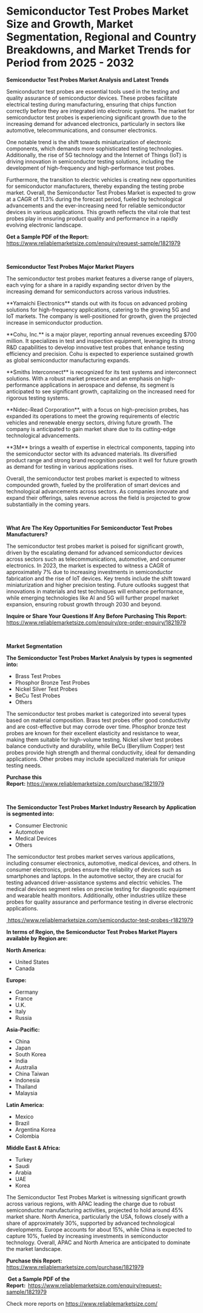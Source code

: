 <p><h1>Semiconductor Test Probes Market Size and Growth, Market Segmentation, Regional and Country Breakdowns, and Market Trends for Period from 2025 -  2032</h1></p><p><strong>Semiconductor Test Probes Market Analysis and Latest Trends</strong></p>
<p><p>Semiconductor test probes are essential tools used in the testing and quality assurance of semiconductor devices. These probes facilitate electrical testing during manufacturing, ensuring that chips function correctly before they are integrated into electronic systems. The market for semiconductor test probes is experiencing significant growth due to the increasing demand for advanced electronics, particularly in sectors like automotive, telecommunications, and consumer electronics. </p><p>One notable trend is the shift towards miniaturization of electronic components, which demands more sophisticated testing technologies. Additionally, the rise of 5G technology and the Internet of Things (IoT) is driving innovation in semiconductor testing solutions, including the development of high-frequency and high-performance test probes. </p><p>Furthermore, the transition to electric vehicles is creating new opportunities for semiconductor manufacturers, thereby expanding the testing probe market. Overall, the Semiconductor Test Probes Market is expected to grow at a CAGR of 11.3% during the forecast period, fueled by technological advancements and the ever-increasing need for reliable semiconductor devices in various applications. This growth reflects the vital role that test probes play in ensuring product quality and performance in a rapidly evolving electronic landscape.</p></p>
<p><strong>Get a Sample PDF of the Report:&nbsp;</strong> <a href="https://www.reliablemarketsize.com/enquiry/request-sample/1821979?utm_campaign=1167&utm_medium=2&utm_source=Github&utm_content=ia&utm_term=10022025&utm_id=semiconductor-test-probes">https://www.reliablemarketsize.com/enquiry/request-sample/1821979</a></p>
<p>&nbsp;</p>
<p><strong>Semiconductor Test Probes Major Market Players</strong></p>
<p><p>The semiconductor test probes market features a diverse range of players, each vying for a share in a rapidly expanding sector driven by the increasing demand for semiconductors across various industries.</p><p>**Yamaichi Electronics** stands out with its focus on advanced probing solutions for high-frequency applications, catering to the growing 5G and IoT markets. The company is well-positioned for growth, given the projected increase in semiconductor production.</p><p>**Cohu, Inc.** is a major player, reporting annual revenues exceeding $700 million. It specializes in test and inspection equipment, leveraging its strong R&D capabilities to develop innovative test probes that enhance testing efficiency and precision. Cohu is expected to experience sustained growth as global semiconductor manufacturing expands.</p><p>**Smiths Interconnect** is recognized for its test systems and interconnect solutions. With a robust market presence and an emphasis on high-performance applications in aerospace and defense, its segment is anticipated to see significant growth, capitalizing on the increased need for rigorous testing systems.</p><p>**Nidec-Read Corporation**, with a focus on high-precision probes, has expanded its operations to meet the growing requirements of electric vehicles and renewable energy sectors, driving future growth. The company is anticipated to gain market share due to its cutting-edge technological advancements.</p><p>**3M** brings a wealth of expertise in electrical components, tapping into the semiconductor sector with its advanced materials. Its diversified product range and strong brand recognition position it well for future growth as demand for testing in various applications rises.</p><p>Overall, the semiconductor test probes market is expected to witness compounded growth, fueled by the proliferation of smart devices and technological advancements across sectors. As companies innovate and expand their offerings, sales revenue across the field is projected to grow substantially in the coming years.</p></p>
<p>&nbsp;</p>
<p><strong>What Are The Key Opportunities For Semiconductor Test Probes Manufacturers?</strong></p>
<p><p>The semiconductor test probes market is poised for significant growth, driven by the escalating demand for advanced semiconductor devices across sectors such as telecommunications, automotive, and consumer electronics. In 2023, the market is expected to witness a CAGR of approximately 7% due to increasing investments in semiconductor fabrication and the rise of IoT devices. Key trends include the shift toward miniaturization and higher precision testing. Future outlooks suggest that innovations in materials and test techniques will enhance performance, while emerging technologies like AI and 5G will further propel market expansion, ensuring robust growth through 2030 and beyond.</p></p>
<p><strong>Inquire or Share Your Questions If Any Before Purchasing This Report:</strong> <a href="https://www.reliablemarketsize.com/enquiry/pre-order-enquiry/1821979?utm_campaign=1167&utm_medium=2&utm_source=Github&utm_content=ia&utm_term=10022025&utm_id=semiconductor-test-probes">https://www.reliablemarketsize.com/enquiry/pre-order-enquiry/1821979</a></p>
<p>&nbsp;</p>
<p><strong>Market Segmentation</strong></p>
<p><strong>The Semiconductor Test Probes Market Analysis by types is segmented into:</strong></p>
<p><ul><li>Brass Test Probes</li><li>Phosphor Bronze Test Probes</li><li>Nickel Silver Test Probes</li><li>BeCu Test Probes</li><li>Others</li></ul></p>
<p><p>The semiconductor test probes market is categorized into several types based on material composition. Brass test probes offer good conductivity and are cost-effective but may corrode over time. Phosphor bronze test probes are known for their excellent elasticity and resistance to wear, making them suitable for high-volume testing. Nickel silver test probes balance conductivity and durability, while BeCu (Beryllium Copper) test probes provide high strength and thermal conductivity, ideal for demanding applications. Other probes may include specialized materials for unique testing needs.</p></p>
<p><strong>Purchase this Report:&nbsp;</strong><a href="https://www.reliablemarketsize.com/purchase/1821979?utm_campaign=1167&utm_medium=2&utm_source=Github&utm_content=ia&utm_term=10022025&utm_id=semiconductor-test-probes">https://www.reliablemarketsize.com/purchase/1821979</a></p>
<p>&nbsp;</p>
<p><strong>The Semiconductor Test Probes Market Industry Research by Application is segmented into:</strong></p>
<p><ul><li>Consumer Electronic</li><li>Automotive</li><li>Medical Devices</li><li>Others</li></ul></p>
<p><p>The semiconductor test probes market serves various applications, including consumer electronics, automotive, medical devices, and others. In consumer electronics, probes ensure the reliability of devices such as smartphones and laptops. In the automotive sector, they are crucial for testing advanced driver-assistance systems and electric vehicles. The medical devices segment relies on precise testing for diagnostic equipment and wearable health monitors. Additionally, other industries utilize these probes for quality assurance and performance testing in diverse electronic applications.</p></p>
<p><a href="https://www.reliablemarketsize.com/semiconductor-test-probes-r1821979?utm_campaign=1167&utm_medium=2&utm_source=Github&utm_content=ia&utm_term=10022025&utm_id=semiconductor-test-probes">&nbsp;https://www.reliablemarketsize.com/semiconductor-test-probes-r1821979</a></p>
<p><strong>In terms of Region, the Semiconductor Test Probes Market Players available by Region are:</strong></p>
<p>
    <p> <strong> North America: </strong>
        <ul>
            <li>United States</li>
            <li>Canada</li>
        </ul>
        </p> 
    <p> <strong> Europe: </strong>
        <ul>
            <li>Germany</li>
            <li>France</li>
            <li>U.K.</li>
            <li>Italy</li>
            <li>Russia</li>
        </ul>
        </p> 
    <p> <strong> Asia-Pacific: </strong>
        <ul>
            <li>China</li>
            <li>Japan</li>
            <li>South Korea</li>
            <li>India</li>
            <li>Australia</li>
            <li>China Taiwan</li>
            <li>Indonesia</li>
            <li>Thailand</li>
            <li>Malaysia</li>
        </ul>
        </p> 
    <p> <strong> Latin America: </strong>
        <ul>
            <li>Mexico</li>
            <li>Brazil</li>
            <li>Argentina Korea</li>
            <li>Colombia</li>
        </ul>
        </p> 
    <p> <strong> Middle East & Africa: </strong>
        <ul>
            <li>Turkey</li>
            <li>Saudi</li>
            <li>Arabia</li>
            <li>UAE</li>
            <li>Korea</li>
        </ul>
    </p>
    </p>
<p><p>The Semiconductor Test Probes Market is witnessing significant growth across various regions, with APAC leading the charge due to robust semiconductor manufacturing activities, projected to hold around 45% market share. North America, particularly the USA, follows closely with a share of approximately 30%, supported by advanced technological developments. Europe accounts for about 15%, while China is expected to capture 10%, fueled by increasing investments in semiconductor technology. Overall, APAC and North America are anticipated to dominate the market landscape.</p></p>
<p><strong>Purchase this Report: </strong><a href="https://www.reliablemarketsize.com/purchase/1821979?utm_campaign=1167&utm_medium=2&utm_source=Github&utm_content=ia&utm_term=10022025&utm_id=semiconductor-test-probes">https://www.reliablemarketsize.com/purchase/1821979</a></p>
<p>&nbsp;<strong>Get a Sample PDF of the Report:&nbsp;&nbsp;</strong><a href="https://www.reliablemarketsize.com/enquiry/request-sample/1821979?utm_campaign=1167&utm_medium=2&utm_source=Github&utm_content=ia&utm_term=10022025&utm_id=semiconductor-test-probes">https://www.reliablemarketsize.com/enquiry/request-sample/1821979</a></p>
<p><strong></strong></p>
<p>Check more reports on <a href="https://www.reliablemarketsize.com/?utm_campaign=1167&utm_medium=2&utm_source=Github&utm_content=ia&utm_term=10022025&utm_id=semiconductor-test-probes">https://www.reliablemarketsize.com/</a></p>